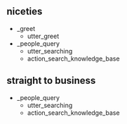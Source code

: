 ## niceties
* _greet
    - utter_greet
* _people_query
    - utter_searching
    - action_search_knowledge_base


## straight to business
* _people_query
    - utter_searching
    - action_search_knowledge_base

